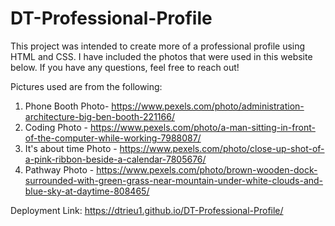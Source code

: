 # DT-Professional-Profile

This project was intended to create more of a professional profile using HTML and CSS.
I have included the photos that were used in this website below.
If you have any questions, feel free to reach out!

Pictures used are from the following:

1. Phone Booth Photo- https://www.pexels.com/photo/administration-architecture-big-ben-booth-221166/
2. Coding Photo - https://www.pexels.com/photo/a-man-sitting-in-front-of-the-computer-while-working-7988087/
3. It's about time Photo - https://www.pexels.com/photo/close-up-shot-of-a-pink-ribbon-beside-a-calendar-7805676/
4. Pathway Photo - https://www.pexels.com/photo/brown-wooden-dock-surrounded-with-green-grass-near-mountain-under-white-clouds-and-blue-sky-at-daytime-808465/

Deployment Link: https://dtrieu1.github.io/DT-Professional-Profile/

